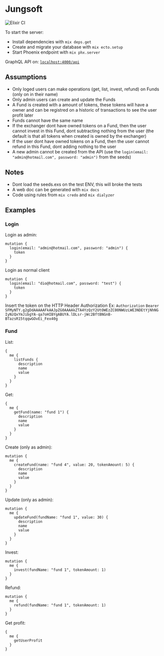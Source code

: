 # Jungsoft
![Elixir CI](https://github.com/shiryel/jungsoft_test/workflows/Elixir%20CI/badge.svg)

To start the server:
  * Install dependencies with `mix deps.get`
  * Create and migrate your database with `mix ecto.setup`
  * Start Phoenix endpoint with `mix phx.server`

GraphQL API on: [`localhost:4000/api`](http://localhost:4000/api)

## Assumptions
- Only loged users can make operations (get, list, invest, refund) on Funds (only on in their name)
- Only admin users can create and update the Funds
- A Fund is created with a amount of tokens, these tokens will have a owner and can be registred on a historic of transactions to see the user profit later
- Funds cannot have the same name
- If the exchanger dont have owned tokens on a Fund, then the user cannot invest in this Fund, dont subtracting nothing from the user (the default is that all tokens when created is owned by the exchanger)
- If the user dont have owned tokens on a Fund, then the user cannot refund in this Fund, dont adding nothing to the user
- A new admin cannot be created from the API (use the `login(email: "admin@hotmail.com", password: "admin")` from the seeds)

## Notes
- Dont load the seeds.exs on the test ENV, this will broke the tests
- A web doc can be generated with `mix docs`
- Code using rules from `mix credo` and `mix dialyzer`

## Examples

### Login
Login as admin:
```
mutation {
  login(email: "admin@hotmail.com", password: "admin") {
    token
  } 
}
```

Login as normal client
```
mutation {
  login(email: "dio@hotmail.com", password: "test") {
    token
  } 
}
```
Insert the token on the HTTP Header Authorization
Ex: `Authorization` `Bearer SFMyNTY.g2gDdAAAAAFkAAJpZG0AAAAkZTA4YzQzY2UtOWEzZC00NWUzLWE3NDEtYjNhNGIyNzQxYmJibgYA-qa7oHIBYgABUYA.lDLsr-jWc2BftBNGnB-BTazsR15tqqwGOvEi_Fex40g`

### Fund
List:
```
{
  me {
    listFunds {
      description
      name
      value
    }
  } 
}
```

Get:
```
{
  me {
    getFund(name: "fund 1") {
      description
      name
      value
    }
  } 
}
```

Create (only as admin):
```
mutation {
  me {
    createFund(name: "fund 4", value: 20, tokenAmount: 5) {
      description
      name
      value
    }
  }
}
```

Update (only as admin):
```
mutation {
  me {
    updateFund(fundName: "fund 1", value: 30) {
      description
      name
      value
    } 
  }
}
```

Invest:
```
mutation {
  me {
    invest(fundName: "fund 1", tokenAmount: 1) 
  }
}
```

Refund:
```
mutation {
  me {
    refund(fundName: "fund 1", tokenAmount: 1) 
  }
}
```

Get profit:
```
{
  me {
    getUserProfit
  }
}
```
